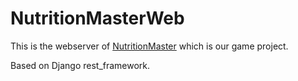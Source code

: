 # NutritionMasterWeb
This is the webserver of [NutritionMaster](https://github.com/wangtianrui/NutritionMaster) which is our game project.

Based on Django rest_framework.
